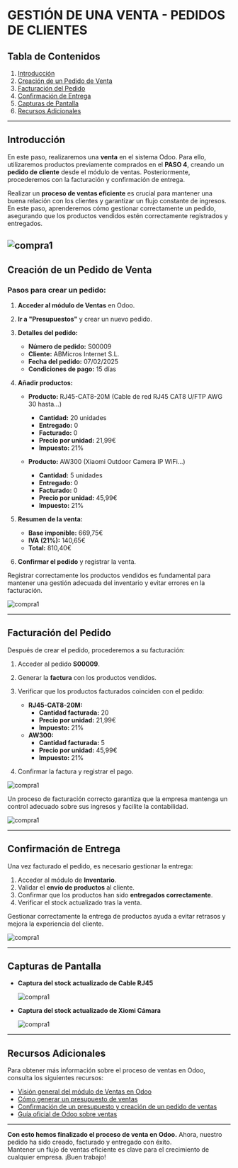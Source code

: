 # GESTIÓN DE UNA VENTA - PEDIDOS DE CLIENTES

## Tabla de Contenidos
1. [Introducción](#introducción)
2. [Creación de un Pedido de Venta](#creación-de-un-pedido-de-venta)
3. [Facturación del Pedido](#facturación-del-pedido)
4. [Confirmación de Entrega](#confirmación-de-entrega)
5. [Capturas de Pantalla](#capturas-de-pantalla)
6. [Recursos Adicionales](#recursos-adicionales)

---

## Introducción
En este paso, realizaremos una **venta** en el sistema Odoo. Para ello, utilizaremos productos previamente comprados en el **PASO 4**, creando un **pedido de cliente** desde el módulo de ventas. Posteriormente, procederemos con la facturación y confirmación de entrega.

Realizar un **proceso de ventas eficiente** es crucial para mantener una buena relación con los clientes y garantizar un flujo constante de ingresos. En este paso, aprenderemos cómo gestionar correctamente un pedido, asegurando que los productos vendidos estén correctamente registrados y entregados.

![compra1](/site/img/pedidos.png)
---

## Creación de un Pedido de Venta
### Pasos para crear un pedido:
1. **Acceder al módulo de Ventas** en Odoo.
2. **Ir a "Presupuestos"** y crear un nuevo pedido.
3. **Detalles del pedido:**  
   - **Número de pedido:** S00009  
   - **Cliente:** ABMicros Internet S.L.  
   - **Fecha del pedido:** 07/02/2025  
   - **Condiciones de pago:** 15 días  

4. **Añadir productos:**  
   - **Producto:** RJ45-CAT8-20M (Cable de red RJ45 CAT8 U/FTP AWG 30 hasta...)
     - **Cantidad:** 20 unidades  
     - **Entregado:** 0  
     - **Facturado:** 0  
     - **Precio por unidad:** 21,99€  
     - **Impuesto:** 21%  
   
   - **Producto:** AW300 (Xiaomi Outdoor Camera IP WiFi...)
     - **Cantidad:** 5 unidades  
     - **Entregado:** 0  
     - **Facturado:** 0  
     - **Precio por unidad:** 45,99€  
     - **Impuesto:** 21%  

5. **Resumen de la venta:**  
   - **Base imponible:** 669,75€  
   - **IVA (21%):** 140,65€  
   - **Total:** 810,40€  

6. **Confirmar el pedido** y registrar la venta.

Registrar correctamente los productos vendidos es fundamental para mantener una gestión adecuada del inventario y evitar errores en la facturación.

![compra1](/site/img/venta2.png)

---

## Facturación del Pedido
Después de crear el pedido, procederemos a su facturación:
1. Acceder al pedido **S00009**.
2. Generar la **factura** con los productos vendidos.
3. Verificar que los productos facturados coinciden con el pedido:
   - **RJ45-CAT8-20M:**
     - **Cantidad facturada:** 20  
     - **Precio por unidad:** 21,99€  
     - **Impuesto:** 21%  
   - **AW300:**
     - **Cantidad facturada:** 5  
     - **Precio por unidad:** 45,99€  
     - **Impuesto:** 21%
       
4. Confirmar la factura y registrar el pago.

![compra1](/site/img/venta3.png)  

Un proceso de facturación correcto garantiza que la empresa mantenga un control adecuado sobre sus ingresos y facilite la contabilidad.


![compra1](/site/img/factura.png)

---

## Confirmación de Entrega
Una vez facturado el pedido, es necesario gestionar la entrega:
1. Acceder al módulo de **Inventario**.
2. Validar el **envío de productos** al cliente.
3. Confirmar que los productos han sido **entregados correctamente**.
4. Verificar el stock actualizado tras la venta.

Gestionar correctamente la entrega de productos ayuda a evitar retrasos y mejora la experiencia del cliente.

![compra1](/site/img/entregada.png)  


---

## Capturas de Pantalla
- **Captura del stock actualizado de Cable RJ45**
  
   ![compra1](/site/img/stock-RJ45.png)
  
- **Captura del stock actualizado de Xiomi Cámara**

  ![compra1](/site/img/stock-camera.png)
 

---

## Recursos Adicionales
Para obtener más información sobre el proceso de ventas en Odoo, consulta los siguientes recursos:

- [Visión general del módulo de Ventas en Odoo](https://www.youtube.com/watch?v=Uw3si0nhsPg)
- [Cómo generar un presupuesto de ventas](https://www.youtube.com/watch?v=Hnl_hu8tNb8)
- [Confirmación de un presupuesto y creación de un pedido de ventas](https://www.youtube.com/watch?v=0Dh7DMFF804)
- [Guía oficial de Odoo sobre ventas](https://www.odoo.com/documentation)

---

**Con esto hemos finalizado el proceso de venta en Odoo.** Ahora, nuestro pedido ha sido creado, facturado y entregado con éxito.  
Mantener un flujo de ventas eficiente es clave para el crecimiento de cualquier empresa. ¡Buen trabajo! 
